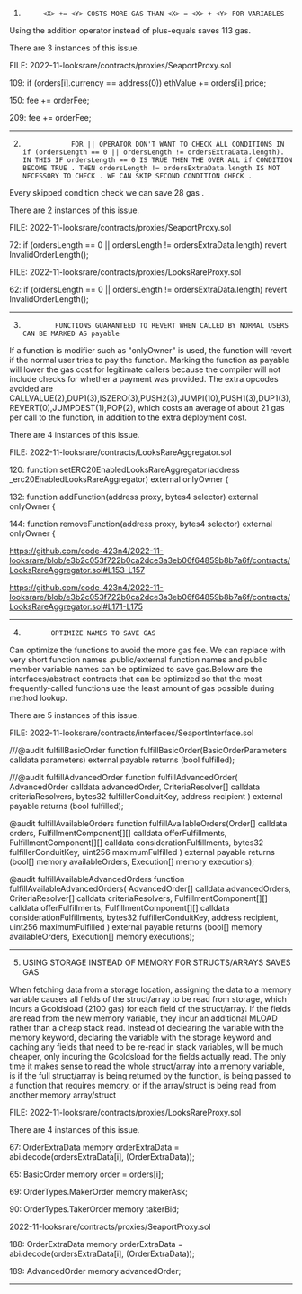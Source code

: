 1)          <X> += <Y> COSTS MORE GAS THAN <X> = <X> + <Y> FOR VARIABLES

Using the addition operator instead of plus-equals saves 113 gas.

There are 3 instances of this issue.

FILE:  2022-11-looksrare/contracts/proxies/SeaportProxy.sol

109:       if (orders[i].currency == address(0)) ethValue += orders[i].price;

150:       fee += orderFee;  

209:       fee += orderFee;    

-----------------------------------------------------------------------------------------------------------------------------------------------


2)                 FOR || OPERATOR DON'T WANT TO CHECK ALL CONDITIONS IN  if (ordersLength == 0 || ordersLength != ordersExtraData.length). IN THIS IF ordersLength == 0 IS TRUE THEN THE OVER ALL if CONDITION BECOME TRUE . THEN ordersLength != ordersExtraData.length IS NOT NECESSORY TO CHECK . WE CAN SKIP SECOND CONDITION CHECK .

Every skipped  condition check we can save 28 gas .

There are 2 instances of this issue.

FILE:    2022-11-looksrare/contracts/proxies/SeaportProxy.sol

72:        if (ordersLength == 0 || ordersLength != ordersExtraData.length) revert InvalidOrderLength();

FILE:   2022-11-looksrare/contracts/proxies/LooksRareProxy.sol

62:      if (ordersLength == 0 || ordersLength != ordersExtraData.length) revert InvalidOrderLength();

-----------------------------------------------------------------------------------------------------------------------------------------------------------
3)             FUNCTIONS GUARANTEED TO REVERT WHEN CALLED BY NORMAL USERS CAN BE MARKED AS payable
   
  If a function is  modifier such as "onlyOwner" is used, the function will revert if the normal user tries to pay the function. Marking the function as payable will lower the gas cost for legitimate callers because the compiler will not include checks for whether a payment was provided. The extra opcodes avoided are CALLVALUE(2),DUP1(3),ISZERO(3),PUSH2(3),JUMPI(10),PUSH1(3),DUP1(3),REVERT(0),JUMPDEST(1),POP(2), which costs an average of about 21 gas per call to the function, in addition to the extra deployment cost.

There are 4 instances of this issue.

FILE: 2022-11-looksrare/contracts/LooksRareAggregator.sol

120:         function setERC20EnabledLooksRareAggregator(address _erc20EnabledLooksRareAggregator) external onlyOwner  {

132:         function addFunction(address proxy, bytes4 selector) external onlyOwner {

144:         function removeFunction(address proxy, bytes4 selector) external onlyOwner {


https://github.com/code-423n4/2022-11-looksrare/blob/e3b2c053f722b0ca2dce3a3eb06f64859b8b7a6f/contracts/LooksRareAggregator.sol#L153-L157

https://github.com/code-423n4/2022-11-looksrare/blob/e3b2c053f722b0ca2dce3a3eb06f64859b8b7a6f/contracts/LooksRareAggregator.sol#L171-L175

-----------------------------------------------------------------------------------------------------------------------------------------------------------
4)            OPTIMIZE NAMES TO SAVE GAS

 Can optimize the functions to avoid the more gas fee. We can replace with very short function names  .public/external function names and public member variable names can be optimized to save gas.Below are the interfaces/abstract contracts that can be optimized so that the most frequently-called functions use the least amount of gas possible during method lookup. 

There are 5 instances of this issue.

FILE:  2022-11-looksrare/contracts/interfaces/SeaportInterface.sol

///@audit  fulfillBasicOrder
 function fulfillBasicOrder(BasicOrderParameters calldata parameters) external payable returns (bool fulfilled);

///@audit  fulfillAdvancedOrder
  function fulfillAdvancedOrder(
        AdvancedOrder calldata advancedOrder,
        CriteriaResolver[] calldata criteriaResolvers,
        bytes32 fulfillerConduitKey,
        address recipient
    ) external payable returns (bool fulfilled);

@audit  fulfillAvailableOrders
 function fulfillAvailableOrders(Order[] calldata orders,
        FulfillmentComponent[][] calldata offerFulfillments,
        FulfillmentComponent[][] calldata considerationFulfillments,
        bytes32 fulfillerConduitKey,
        uint256 maximumFulfilled
    ) external payable returns (bool[] memory availableOrders, Execution[] memory executions);

@audit fulfillAvailableAdvancedOrders
 function fulfillAvailableAdvancedOrders(
        AdvancedOrder[] calldata advancedOrders,
        CriteriaResolver[] calldata criteriaResolvers,
        FulfillmentComponent[][] calldata offerFulfillments,
        FulfillmentComponent[][] calldata considerationFulfillments,
        bytes32 fulfillerConduitKey,
        address recipient,
        uint256 maximumFulfilled
    ) external payable returns (bool[] memory availableOrders, Execution[] memory executions);

---------------------------------------------------------------------------------------------------------------------------------------------

5)  USING STORAGE INSTEAD OF MEMORY FOR STRUCTS/ARRAYS SAVES GAS

When fetching data from a storage location, assigning the data to a memory variable causes all fields of the struct/array to be read from storage, which incurs a Gcoldsload (2100 gas) for each field of the struct/array. If the fields are read from the new memory variable, they incur an additional MLOAD rather than a cheap stack read. Instead of declearing the variable with the memory keyword, declaring the variable with the storage keyword and caching any fields that need to be re-read in stack variables, will be much cheaper, only incuring the Gcoldsload for the fields actually read. The only time it makes sense to read the whole struct/array into a memory variable, is if the full struct/array is being returned by the function, is being passed to a function that requires memory, or if the array/struct is being read from another memory array/struct

FILE:   2022-11-looksrare/contracts/proxies/LooksRareProxy.sol

There are 4 instances of this issue.

67:   OrderExtraData memory orderExtraData = abi.decode(ordersExtraData[i], (OrderExtraData));

65:    BasicOrder memory order = orders[i];

69:     OrderTypes.MakerOrder memory makerAsk;

 90:    OrderTypes.TakerOrder memory takerBid;

2022-11-looksrare/contracts/proxies/SeaportProxy.sol

188:   OrderExtraData memory orderExtraData = abi.decode(ordersExtraData[i], (OrderExtraData));
           
189:    AdvancedOrder memory advancedOrder;

-----------------------------------------------------------------------------------------------------------------------------------------------------------














